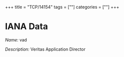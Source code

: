 +++
title = "TCP/14154"
tags = [""]
categories = [""]
+++

# IANA Data

_Name:_ vad

_Description:_ Veritas Application Director

